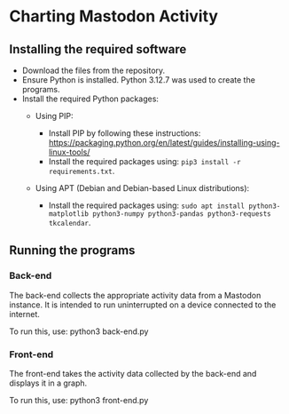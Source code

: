 # Charting Mastodon Activity

## Installing the required software
- Download the files from the repository.
- Ensure Python is installed. Python 3.12.7 was used to create the programs.
- Install the required Python packages:
    - Using PIP:
        - Install PIP by following these instructions: https://packaging.python.org/en/latest/guides/installing-using-linux-tools/
        - Install the required packages using: `pip3 install -r requirements.txt`.

    - Using APT (Debian and Debian-based Linux distributions):
        - Install the required packages using: `sudo apt install python3-matplotlib python3-numpy python3-pandas python3-requests tkcalendar`.

## Running the programs

### Back-end
The back-end collects the appropriate activity data from a Mastodon instance. It is intended to run uninterrupted on a device connected to the internet.

To run this, use: python3 back-end.py

### Front-end
The front-end takes the activity data collected by the back-end and displays it in a graph.

To run this, use: python3 front-end.py
